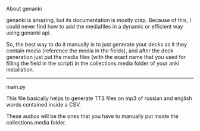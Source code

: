 About genanki

genanki is amazing, but its documentation is mostly crap. Because of this, I could never find
how to add the mediafiles in a dynamic or efficient way using genanki api.

So, the best way to do it manually is to just generate your decks as it they contain media
(reference the media in the fields), and after the deck generation just put the media files
(with the exact name that you used for filling the field in the script) in the collections.media folder
of your anki installation.

---------------------


main.py

This file basically helps to generate TTS files on mp3 of russian and english words
contained inside a CSV.

These audios will be the ones that you have to manually put inside the collections.media
folder.